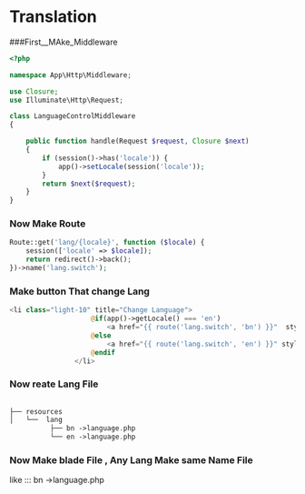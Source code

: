 # Translation
###First__MAke_Middleware 
```php
<?php

namespace App\Http\Middleware;

use Closure;
use Illuminate\Http\Request;

class LanguageControlMiddleware
{

    public function handle(Request $request, Closure $next)
    {
        if (session()->has('locale')) {
            app()->setLocale(session('locale'));
        }
        return $next($request);
    }
}
```

### Now Make Route 

```php
Route::get('lang/{locale}', function ($locale) {
    session(['locale' => $locale]);
    return redirect()->back();
})->name('lang.switch');

```
### Make button That change Lang
```php
<li class="light-10" title="Change Language">
                    @if(app()->getLocale() === 'en')
                        <a href="{{ route('lang.switch', 'bn') }}"  style="background-color: #00BE67 !important; color: #ffffff !important; font-size: 15px; font-weight: bolder !important;">বাংলা</a>
                    @else
                        <a href="{{ route('lang.switch', 'en') }}" style="background-color: #00BE67 !important; color: #ffffff !important; font-size: 15px; font-weight: bolder !important;">English</a>
                    @endif
                </li>
```

### Now reate Lang File 

```php
 
├── resources
│   └──  lang
          ├── bn ->language.php
          └── en ->language.php
```
### Now Make blade File , Any Lang Make same Name File 
like ::: bn ->language.php

